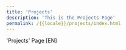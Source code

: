 ```yaml
---
title: 'Projects'
description: 'This is the Projects Page'
permalink: /{{locale}}/projects/index.html
---
```


'Projects' Page [EN]